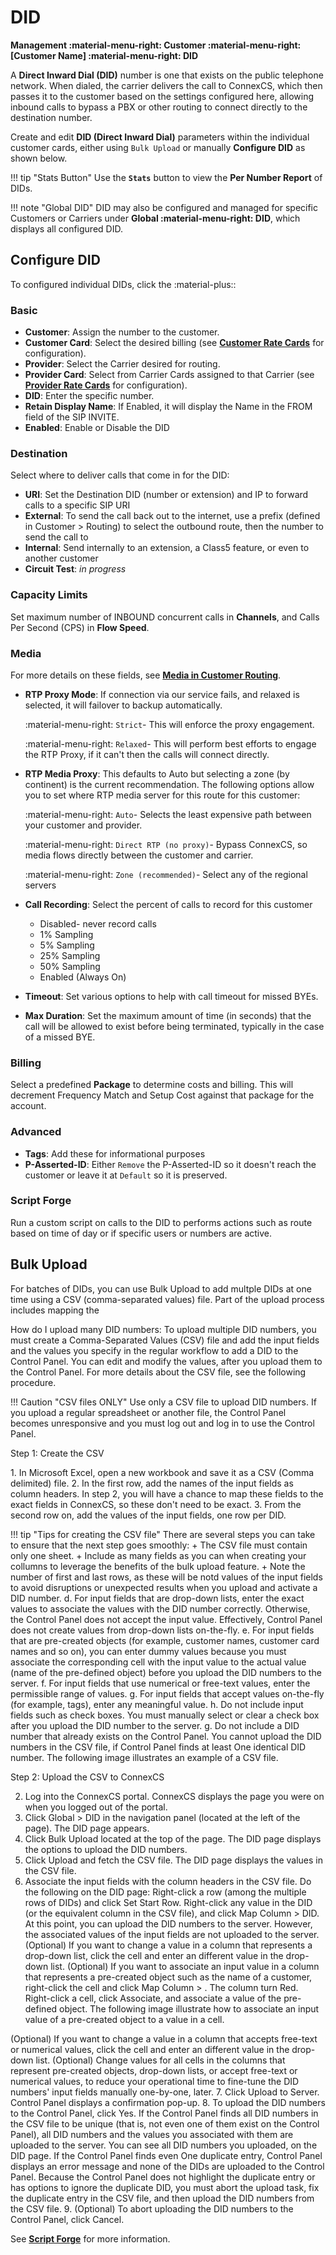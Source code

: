 # DID
**Management :material-menu-right: Customer :material-menu-right: [Customer Name] :material-menu-right: DID**

A **Direct Inward Dial (DID)** number is one that exists on the public telephone network. When dialed, the carrier delivers the call to ConnexCS, which then passes it to the customer based on the settings configured here, allowing inbound calls to bypass a PBX or other routing to connect directly to the destination number. 

Create and edit **DID (Direct Inward Dial)** parameters within the individual customer cards, either using `Bulk Upload` or manually **Configure DID** as shown below. 

!!! tip "Stats Button"
    Use the **`Stats`** button to view the **Per Number Report** of DIDs.
    
!!! note "Global DID"
    DID may also be configured and managed for specific Customers or Carriers under **Global :material-menu-right: DID**, which displays all configured DID.
    


## Configure DID
To configured individual DIDs, click the :material-plus::

### Basic
+ **Customer**: Assign the number to the customer.
+ **Customer Card**: Select the desired billing (see [**Customer Rate Cards**](https://docs.connexcs.com/customer-ratecard/) for configuration).
+ **Provider**: Select the Carrier desired for routing.
+ **Provider Card**: Select from Carrier Cards assigned to that Carrier (see [**Provider Rate Cards**](https://docs.connexcs.com/provider-ratecard/) for configuration).
+ **DID**: Enter the specific number. 
+ **Retain Display Name**: If Enabled, it will display the Name in the FROM field of the SIP INVITE. 
+ **Enabled**: Enable or Disable the DID

### Destination
Select where to deliver calls that come in for the DID:

+ **URI**: Set the Destination DID (number or extension) and IP to forward calls to a specific SIP URI
+ **External**: To send the call back out to the internet, use a prefix (defined in Customer > Routing) to select the outbound route, then the number to send the call to
+ **Internal**: Send internally to an extension, a Class5 feature, or even to another customer
+ **Circuit Test**: *in progress*


### Capacity Limits
Set maximum number of INBOUND concurrent calls in **Channels**, and Calls Per Second (CPS) in **Flow Speed**. 

### Media
For more details on these fields, see [**Media in Customer Routing**](https://docs.connexcs.com/customer/routing/#media). 

+ **RTP Proxy Mode**: If connection via our service fails, and relaxed is selected, it will failover to backup automatically.
    
    :material-menu-right: `Strict`- This will enforce the proxy engagement. 
    
    :material-menu-right: `Relaxed`- This will perform best efforts to engage the RTP Proxy, if it can't then the calls will connect directly.

+  **RTP Media Proxy**: This defaults to Auto but selecting a zone (by continent) is the current recommendation. The following options allow you to set where RTP media server for this route for this customer:
    
    :material-menu-right: `Auto`- Selects the least expensive path between your customer and provider.
    
    :material-menu-right: `Direct RTP (no proxy)`- Bypass ConnexCS, so media flows directly between the customer and carrier. 
    
    :material-menu-right: `Zone (recommended)`- Select any of the regional servers

+ **Call Recording**: Select the percent of calls to record for this customer
    + Disabled- never record calls
    + 1% Sampling
    + 5% Sampling
    + 25% Sampling
    + 50% Sampling
    + Enabled (Always On)
+ **Timeout**: Set various options to help with call timeout for missed BYEs.
+ **Max Duration**: Set the maximum amount of time (in seconds) that the call will be allowed to exist before being terminated, typically in the case of a missed BYE.

### Billing
Select a predefined **Package** to determine costs and billing. This will decrement Frequency Match and Setup Cost against that package for the account. 

### Advanced

+ **Tags**: Add these for informational purposes
+ **P-Asserted-ID**: Either `Remove` the P-Asserted-ID so it doesn't reach the customer or leave it at `Default` so it is preserved. 

### Script Forge
Run a custom script on calls to the DID to performs actions such as route based on time of day or if specific users or numbers are active.

## Bulk Upload
For batches of DIDs, you can use Bulk Upload to add multple DIDs at one time using a CSV (comma-separated values) file. Part of the upload process includes mapping the 

How do I upload many DID numbers:  To upload multiple DID numbers, you must create a Comma-Separated Values (CSV) file and add the input fields and the values you specify in the regular workflow to add a DID to the Control Panel. You can edit and modify the values, after you upload them to the Control Panel. For more details about the CSV file, see the following procedure.

!!! Caution "CSV files ONLY"
    Use only a CSV file to upload DID numbers. If you upload a regular spreadsheet or another file, the Control Panel becomes unresponsive and you must log out and log in to use the Control Panel. 

Step 1: Create the CSV

1. In Microsoft Excel, open a new workbook and save it as a CSV (Comma delimited) file. 
2. In the first row, add the names of the input fields as column headers. In step 2, you will have a chance to map these fields to the exact fields in ConnexCS, so these don't need to be exact.
3. From the second row on, add the values of the input fields, one row per DID.

!!! tip "Tips for creating the CSV file"
	There are several steps you can take to ensure that the next step goes smoothly:
    + The CSV file must contain only one sheet.
    + Include as many fields as you can when creating your collumns to leverage the benefits of the bulk upload feature. 
    + Note the number of first and last rows, as these will be notd  values of the input fields to avoid disruptions or unexpected results when you upload and activate a DID number.
    d. For input fields that are drop-down lists, enter the exact values to associate the values with the DID number correctly. Otherwise, the Control Panel does not accept the input value. Effectively, Control Panel does not create values from drop-down lists on-the-fly.
    e. For input fields that are pre-created objects (for example, customer names, customer card names and so on), you can enter dummy values because you must associate the corresponding cell with the input value to the actual value (name of the pre-defined object) before you upload the DID numbers to the server.
    f. For input fields that use numerical or free-text values, enter the permissible range of values.
	g. For input fields that accept values on-the-fly (for example, tags), enter any meaningful value.
	h. Do not include input fields such as check boxes. You must manually select or clear a check box after you upload the DID number to the server.
	g. Do not include a DID number that already exists on the Control Panel. You cannot upload the DID numbers in the CSV file, if Control Panel finds at least One identical DID number.
	The following image illustrates an example of a CSV file.

Step 2: Upload the CSV to ConnexCS

2.  Log into the ConnexCS portal.
     ConnexCS displays the page you were on when you logged out of the portal.
3.  Click Global > DID in the navigation panel (located at the left of the page).
	The DID page appears.
4.  Click Bulk Upload located at the top of the page.
	The DID page displays the options to upload the DID numbers.
5.  Click Upload and fetch the CSV file.
	The DID page displays the values in the CSV file.
6.  Associate the input fields with the column headers in the CSV file. Do the following on the DID page:
Right-click a row (among the multiple rows of DIDs) and click Set Start Row.
Right-click any value in the DID (or the equivalent column in the CSV file), and click Map Column > DID.
	At this point, you can upload the DID numbers to the server. However, the associated values of the input fields are not uploaded to the server.
(Optional) If you want to change a value in a column that represents a drop-down list, click the cell and enter an different value in the drop-down list. 
(Optional) If you want to associate an input value in a column that represents a pre-created object such as the name of a customer, right-click the cell and click Map Column > <name of the input field>.
The column turn Red.
Right-click a cell, click Associate, and associate a value of the pre-defined object.
	The following image illustrate how to associate an input value of a pre-created object to a value in a cell.
	
(Optional) If you want to change a value in a column that accepts free-text or numerical values, click the cell and enter an different value in the drop-down list. 
(Optional) Change values for all cells in the columns that represent pre-created objects, drop-down lists, or accept free-text or numerical values, to reduce your operational time to fine-tune the DID numbers' input fields manually one-by-one, later.
7.  Click Upload to Server.
	Control Panel displays a confirmation pop-up.
8.  To upload the DID numbers to the Control Panel, click Yes.
	If the Control Panel finds all DID numbers in the CSV file to be unique (that is, not even one of them exist on the Control Panel), all DID numbers and the values you associated with them are uploaded to the server.
	You can see all DID numbers you uploaded, on the DID page.
	If the Control Panel finds even One duplicate entry, Control Panel displays an error message and none of the DIDs are uploaded to the Control Panel. Because the Control Panel does not highlight the duplicate entry or has options to ignore the duplicate DID, you must abort the upload task, fix the duplicate entry in the CSV file, and then upload the DID numbers from the CSV file.
9. (Optional) To abort uploading the DID numbers to the Control Panel, click Cancel.




See [**Script Forge**](https://docs.connexcs.com/developers/scriptforge/) for more information. 


